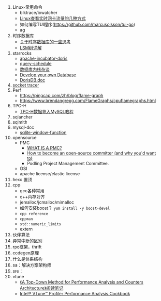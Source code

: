1. Linux-常用命令
    * blktrace/iowatcher
    * [Linux查看实时网卡流量的几种方式](jianshu.com/p/b9e942f3682c)
    * 如何编写TUI程序(https://github.com/marcusolsson/tui-go)
    * ag
1. 时序数据库
    * [关于时序数据库的一些思考](https://zhuanlan.zhihu.com/p/100146332)
    * [LSM树详解](https://zhuanlan.zhihu.com/p/181498475)
1. starrocks
    * [apache-incubator-doris](https://github.com/apache/incubator-doris/wiki)
    * [query-schedule](https://15445.courses.cs.cmu.edu/fall2020/schedule.html)
    * [数据库内核杂谈](https://www.infoq.cn/theme/46)
    * [Develop your own Database](https://hpi.de/plattner/teaching/archive/winter-term-201819/develop-your-own-database.html)
    * [DorisDB doc](http://doc.dorisdb.com)
1. [socket tracer](https://mp.weixin.qq.com/s/0w5t_KkHRLXkEY1_qbdTtw)
1. Perf
    * https://pingcap.com/zh/blog/flame-graph
    * https://www.brendangregg.com/FlameGraphs/cpuflamegraphs.html
1. TPC-H
    * [TPC-H数据导入MySQL教程](https://www.cnblogs.com/joyeecheung/p/3599698.html)
1. sqlancher
1. sqlmith
1. mysql-doc
    * [sqlite-window-function](https://www.sqlite.org/windowfunctions.html)
1. opensource
    * PMC
        * [WHAT IS A PMC?](https://www.apache.org/dev/pmc.html#what-is-a-pmc)
        * [How to become an open-source committer (and why you'd want to)](https://www.gridgain.com/resources/blog/how-become-open-source-committer-and-why-youd-want)
        * Podling Project Management Committee.
    * OSI
    * apache license/elastic license
1. hexo 置顶
1. cpp
    * gcc各种常用
    * c++内存对齐
    * jemalloc/jcmalloc/mimalloc
    * 如何安装boost？ `yum install -y boost-devel`
    * `cpp reference`
    * `cppman`
    * `std::numeric_limits`
    * extern
1. 伙伴算法
1. 异常中断的区别
1. rpc框架，thrift
1. codegen原理
1. 什么是体系结构
1. sa：解决方案架构师
1. sre：
1. vtune
    * [《A Top-Down Method for Performance Analysis and Counters Architecture》阅读笔记](https://andrewei1316.github.io/2020/12/20/top-down-performance-analysis/)
    * [Intel® VTune™ Profiler Performance Analysis Cookbook](https://software.intel.com/content/www/us/en/develop/documentation/vtune-cookbook/top/methodologies/top-down-microarchitecture-analysis-method.html)
